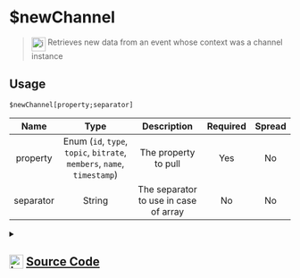 # $newChannel
> <img align="top" src="https://upload.wikimedia.org/wikipedia/commons/thumb/e/e4/Infobox_info_icon.svg/160px-Infobox_info_icon.svg.png?20150409153300" alt="image" width="25" height="auto"> Retrieves new data from an event whose context was a channel instance
## Usage
```
$newChannel[property;separator]
```
| Name | Type | Description | Required | Spread
| :---: | :---: | :---: | :---: | :---: |
property | Enum (`id`, `type`, `topic`, `bitrate`, `members`, `name`, `timestamp`) | The property to pull | Yes | No
separator | String | The separator to use in case of array | No | No
<details>
<summary>
    
## <img align="top" src="https://cdn4.iconfinder.com/data/icons/iconsimple-logotypes/512/github-512.png" alt="image" width="25" height="auto">  [Source Code](https://github.com/tryforge/ForgeScript-V2/blob/main/src/native/newChannel.ts)
    
</summary>
    
```ts
import { ChannelProperties, ChannelProperty } from "../properties/channel"
import { GuildProperties, GuildProperty } from "../properties/guild"
import { RoleProperties, RoleProperty } from "../properties/role"
import { ArgType, NativeFunction, Return } from "../structures"

export default new NativeFunction({
    name: "$newChannel",
    version: "1.0.0",
    description: "Retrieves new data from an event whose context was a channel instance",
    brackets: true,
    unwrap: true,
    args: [
        {
            name: "property",
            description: "The property to pull",
            rest: false,
            type: ArgType.Enum,
            enum: ChannelProperty,
            required: true,
        },
        {
            name: "separator",
            description: "The separator to use in case of array",
            rest: false,
            type: ArgType.String,
        },
    ],
    execute(ctx, [prop, sep]) {
        return Return.success(ChannelProperties[prop](ctx.states?.channel?.new, sep))
    },
})

```
    
</details>